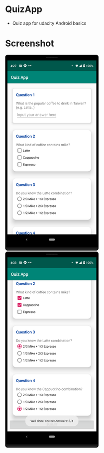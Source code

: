 # QuizApp
- Quiz app for udacity Android basics

# Screenshot
<img src="https://github.com/eyeskt/QuizApp/blob/master/screenshots.png" width="300"/><img src="https://github.com/eyeskt/QuizApp/blob/master/screenshots_welldone.png" width="300"/>
